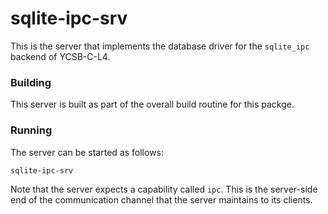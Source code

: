 # sqlite-ipc-srv

This is the server that implements the database driver for the `sqlite_ipc`
backend of YCSB-C-L4.

### Building

This server is built as part of the overall build routine for this packge.

### Running

The server can be started as follows:

```
sqlite-ipc-srv
```

Note that the server expects a capability called `ipc`. This is the server-side
end of the communication channel that the server maintains to its clients.
